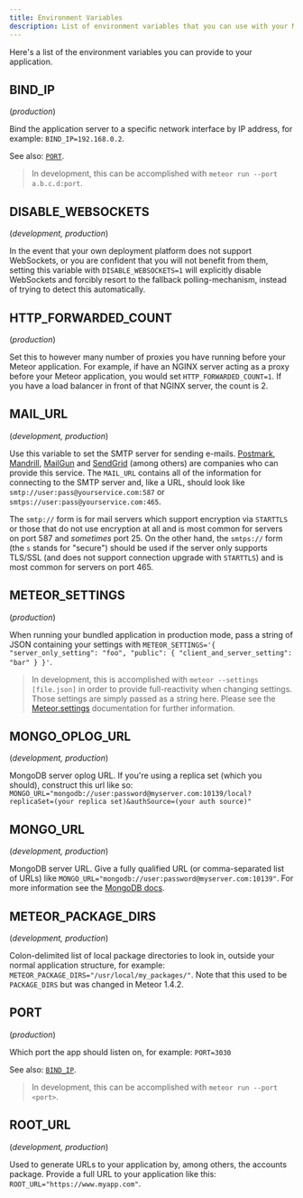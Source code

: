 ```yaml
---
title: Environment Variables
description: List of environment variables that you can use with your Meteor application.
---
```


Here's a list of the environment variables you can provide to your application.

## BIND_IP
(_production_)

Bind the application server to a specific network interface by IP address, for example: `BIND_IP=192.168.0.2`.

See also: [`PORT`](#PORT).

> In development, this can be accomplished with `meteor run --port a.b.c.d:port`.

## DISABLE_WEBSOCKETS
(_development, production_)

In the event that your own deployment platform does not support WebSockets, or you are confident that you will not benefit from them, setting this variable with `DISABLE_WEBSOCKETS=1` will explicitly disable WebSockets and forcibly resort to the fallback polling-mechanism, instead of trying to detect this automatically.

## HTTP_FORWARDED_COUNT
(_production_)

Set this to however many number of proxies you have running before your Meteor application. For example, if have an NGINX server acting as a proxy before your Meteor application, you would set `HTTP_FORWARDED_COUNT=1`. If you have a load balancer in front of that NGINX server, the count is 2.

## MAIL_URL
(_development, production_)

Use this variable to set the SMTP server for sending e-mails.  [Postmark](https://www.postmarkapp.com), [Mandrill](https://www.mandrillapp.com), [MailGun](https://www.mailgun.com) and [SendGrid](https://www.sendgrid.net) (among others) are companies who can provide this service.  The `MAIL_URL` contains all of the information for connecting to the SMTP server and, like a URL, should look like `smtp://user:pass@yourservice.com:587` or `smtps://user:pass@yourservice.com:465`.

The `smtp://` form is for mail servers which support encryption via `STARTTLS` or those that do not use encryption at all and is most common for servers on port 587 and _sometimes_ port 25.  On the other hand, the `smtps://` form (the `s` stands for "secure") should be used if the server only supports TLS/SSL (and does not support connection upgrade with `STARTTLS`) and is most common for servers on port 465.

## METEOR_SETTINGS
(_production_)

When running your bundled application in production mode, pass a string of JSON containing your settings with `METEOR_SETTINGS='{ "server_only_setting": "foo", "public": { "client_and_server_setting": "bar" } }'`.

> In development, this is accomplished with `meteor --settings [file.json]` in order to provide full-reactivity when changing settings.  Those settings are simply passed as a string here. Please see the [Meteor.settings](http://docs.meteor.com/api/core.html#Meteor-settings) documentation for further information. 

## MONGO_OPLOG_URL
(_development, production_)

MongoDB server oplog URL. If you're using a replica set (which you should), construct this url like so: `MONGO_URL="mongodb://user:password@myserver.com:10139/local?replicaSet=(your replica set)&authSource=(your auth source)"`

## MONGO_URL
(_development, production_)

MongoDB server URL. Give a fully qualified URL (or comma-separated list of URLs) like `MONGO_URL="mongodb://user:password@myserver.com:10139"`. For more information see the [MongoDB docs](https://docs.mongodb.com/manual/reference/connection-string/).

## METEOR_PACKAGE_DIRS
(_development, production_)

Colon-delimited list of local package directories to look in, outside your normal application structure, for example: `METEOR_PACKAGE_DIRS="/usr/local/my_packages/"`. Note that this used to be `PACKAGE_DIRS` but was changed in Meteor 1.4.2.

## PORT
(_production_)

Which port the app should listen on, for example: `PORT=3030`

See also: [`BIND_IP`](#BIND_IP).

> In development, this can be accomplished with `meteor run --port <port>`.

## ROOT_URL
(_development, production_)

Used to generate URLs to your application by, among others, the accounts package. Provide a full URL to your application like this: `ROOT_URL="https://www.myapp.com"`. 
